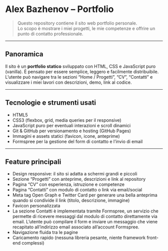 # Alex Bazhenov – Portfolio

> Questo repository contiene il sito web portfolio personale.  
> Lo scopo è mostrare i miei progetti, le mie competenze e offrire un punto di contatto professionale.

---

## Panoramica

Il sito è un **portfolio statico** sviluppato con HTML, CSS e JavaScript puro (vanilla). È pensato per essere semplice, leggero e facilmente distribuibile.  
L’utente può navigare tra le sezioni “Home / Progetti”, “CV”, “Contatti” e visualizzare i miei lavori con descrizioni, demo, link al codice.

---

## Tecnologie e strumenti usati

- HTML5  
- CSS3 (flexbox, grid, media queries per il responsive)  
- JavaScript puro per eventuali interazioni e scroll dinamici  
- Git & GitHub per versionamento e hosting (GitHub Pages)  
- Immagini e assets statici (favicon, icone, anteprime)
- Formspree per la gestione del form di contatto e l’invio di email

---

## Feature principali

- Design responsive: il sito si adatta a schermi grandi e piccoli  
- Sezione “Progetti” con anteprime, descrizioni e link al repository  
- Pagina “CV” con esperienza, istruzione e competenze  
- Pagina “Contatti” con modulo di contatto o link via email/social  
- Meta tag Open Graph e Twitter Card per generare una bella anteprima quando si condivide il link (titolo, descrizione, immagine)  
- Favicon personalizzata
- La sezione Contatti è implementata tramite Formspree, un servizio che permette di ricevere messaggi dal modulo di contatto direttamente via email. L’utente può compilare il form e inviare un messaggio che viene recapitato all’indirizzo email associato all’account Formspree.
- Navigazione fluida tra le pagine  
- Caricamento rapido (nessuna libreria pesante, niente framework front-end complessi)
